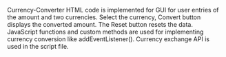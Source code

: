 Currency-Converter
HTML code is implemented for GUI for user entries of the amount and two currencies.
Select the currency, Convert button displays the converted amount.
The Reset button resets the data.
JavaScript functions and custom methods are used for implementing currency conversion like addEventListener().
Currency exchange API is used in the script file.
